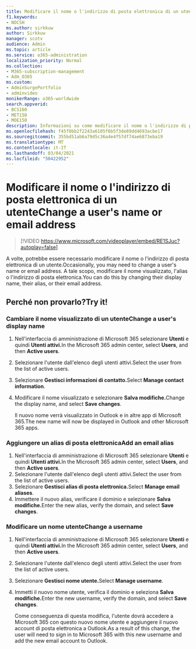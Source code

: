 ```yaml
---
title: Modificare il nome o l'indirizzo di posta elettronica di un utente
f1.keywords:
- NOCSH
ms.author: sirkkuw
author: Sirkkuw
manager: scotv
audience: Admin
ms.topic: article
ms.service: o365-administration
localization_priority: Normal
ms.collection:
- M365-subscription-management
- Adm_O365
ms.custom:
- AdminSurgePortfolio
- adminvideo
monikerRange: o365-worldwide
search.appverid:
- BCS160
- MET150
- MOE150
description: Informazioni su come modificare il nome o l'indirizzo di posta elettronica di un utente.
ms.openlocfilehash: f45f0bb2f2243a6105f6b5f3de89dd4693acbe17
ms.sourcegitcommit: 355bd51ab6a79d5c36a4e4f57df74ae6873eba19
ms.translationtype: MT
ms.contentlocale: it-IT
ms.lasthandoff: 03/04/2021
ms.locfileid: "50422952"
---
```

# <a name="change-a-users-name-or-email-address"></a><span data-ttu-id="14862-103">Modificare il nome o l'indirizzo di posta elettronica di un utente</span><span class="sxs-lookup"><span data-stu-id="14862-103">Change a user's name or email address</span></span>

> [!VIDEO https://www.microsoft.com/videoplayer/embed/RE1SJuc?autoplay=false]

<span data-ttu-id="14862-104">A volte, potrebbe essere necessario modificare il nome o l'indirizzo di posta elettronica di un utente.</span><span class="sxs-lookup"><span data-stu-id="14862-104">Occasionally, you may need to change a user's name or email address.</span></span> <span data-ttu-id="14862-105">A tale scopo, modificare il nome visualizzato, l'alias o l'indirizzo di posta elettronica.</span><span class="sxs-lookup"><span data-stu-id="14862-105">You can do this by changing their display name, their alias, or their email address.</span></span> 

## <a name="try-it"></a><span data-ttu-id="14862-106">Perché non provarlo?</span><span class="sxs-lookup"><span data-stu-id="14862-106">Try it!</span></span>

### <a name="change-a-users-display-name"></a><span data-ttu-id="14862-107">Cambiare il nome visualizzato di un utente</span><span class="sxs-lookup"><span data-stu-id="14862-107">Change a user's display name</span></span>

1. <span data-ttu-id="14862-108">Nell'interfaccia di amministrazione di Microsoft 365 selezionare **Utenti** e quindi **Utenti attivi.**</span><span class="sxs-lookup"><span data-stu-id="14862-108">In the Microsoft 365 admin center, select **Users**, and then **Active users**.</span></span>
1. <span data-ttu-id="14862-109">Selezionare l'utente dall'elenco degli utenti attivi.</span><span class="sxs-lookup"><span data-stu-id="14862-109">Select the user from the list of active users.</span></span>
1. <span data-ttu-id="14862-110">Selezionare **Gestisci informazioni di contatto.**</span><span class="sxs-lookup"><span data-stu-id="14862-110">Select **Manage contact information**.</span></span>
1. <span data-ttu-id="14862-111">Modificare il nome visualizzato e selezionare **Salva modifiche.**</span><span class="sxs-lookup"><span data-stu-id="14862-111">Change the display name, and select **Save changes**.</span></span>

    <span data-ttu-id="14862-112">Il nuovo nome verrà visualizzato in Outlook e in altre app di Microsoft 365.</span><span class="sxs-lookup"><span data-stu-id="14862-112">The new name will now be displayed in Outlook and other Microsoft 365 apps.</span></span>

### <a name="add-an-email-alias"></a><span data-ttu-id="14862-113">Aggiungere un alias di posta elettronica</span><span class="sxs-lookup"><span data-stu-id="14862-113">Add an email alias</span></span>

1. <span data-ttu-id="14862-114">Nell'interfaccia di amministrazione di Microsoft 365 selezionare **Utenti** e quindi **Utenti attivi.**</span><span class="sxs-lookup"><span data-stu-id="14862-114">In the Microsoft 365 admin center, select **Users**, and then **Active users**.</span></span>
1. <span data-ttu-id="14862-115">Selezionare l'utente dall'elenco degli utenti attivi.</span><span class="sxs-lookup"><span data-stu-id="14862-115">Select the user from the list of active users.</span></span>
1. <span data-ttu-id="14862-116">Selezionare **Gestisci alias di posta elettronica.**</span><span class="sxs-lookup"><span data-stu-id="14862-116">Select **Manage email aliases**.</span></span>
1. <span data-ttu-id="14862-117">Immettere il nuovo alias, verificare il dominio e selezionare **Salva modifiche.**</span><span class="sxs-lookup"><span data-stu-id="14862-117">Enter the new alias, verify the domain, and select **Save changes**.</span></span>

### <a name="change-a-username"></a><span data-ttu-id="14862-118">Modificare un nome utente</span><span class="sxs-lookup"><span data-stu-id="14862-118">Change a username</span></span>

1. <span data-ttu-id="14862-119">Nell'interfaccia di amministrazione di Microsoft 365 selezionare **Utenti** e quindi **Utenti attivi.**</span><span class="sxs-lookup"><span data-stu-id="14862-119">In the Microsoft 365 admin center, select **Users**, and then **Active users**.</span></span>
1. <span data-ttu-id="14862-120">Selezionare l'utente dall'elenco degli utenti attivi.</span><span class="sxs-lookup"><span data-stu-id="14862-120">Select the user from the list of active users.</span></span>
1. <span data-ttu-id="14862-121">Selezionare **Gestisci nome utente.**</span><span class="sxs-lookup"><span data-stu-id="14862-121">Select **Manage username**.</span></span>
1. <span data-ttu-id="14862-122">Immetti il nuovo nome utente, verifica il dominio e seleziona **Salva modifiche.**</span><span class="sxs-lookup"><span data-stu-id="14862-122">Enter the new username, verify the domain, and select **Save changes**.</span></span>

    <span data-ttu-id="14862-123">Come conseguenza di questa modifica, l'utente dovrà accedere a Microsoft 365 con questo nuovo nome utente e aggiungere il nuovo account di posta elettronica a Outlook.</span><span class="sxs-lookup"><span data-stu-id="14862-123">As a result of this change, the user will need to sign in to Microsoft 365 with this new username and add the new email account to Outlook.</span></span>
